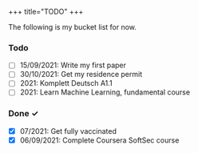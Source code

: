 +++
title="TODO"
+++

The following is my bucket list for now.

### Todo

- [ ] 15/09/2021: Write my first paper
- [ ] 30/10/2021: Get my residence permit
- [ ] 2021: Komplett Deutsch A1.1
- [ ] 2021: Learn Machine Learning, fundamental course

### Done ✓

- [x] 07/2021: Get fully vaccinated
- [x] 06/09/2021: Complete Coursera SoftSec course
